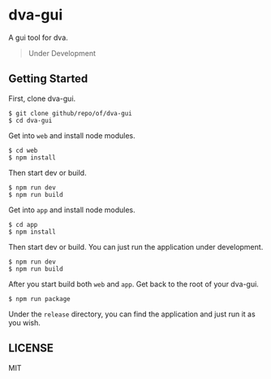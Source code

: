 # dva-gui
A gui tool for dva.

> Under Development

## Getting Started

First, clone dva-gui.

```
$ git clone github/repo/of/dva-gui
$ cd dva-gui
```

Get into `web` and install node modules.
```
$ cd web
$ npm install
```

Then start dev or build.
```
$ npm run dev
$ npm run build
```

Get into `app` and install node modules.
```
$ cd app
$ npm install
```

Then start dev or build. You can just run the application under development.
```
$ npm run dev
$ npm run build
```

After you start build both `web` and `app`. Get back to the root of your dva-gui.
```
$ npm run package
```

Under the `release` directory, you can find the application and just run it as you wish.

## LICENSE
MIT

